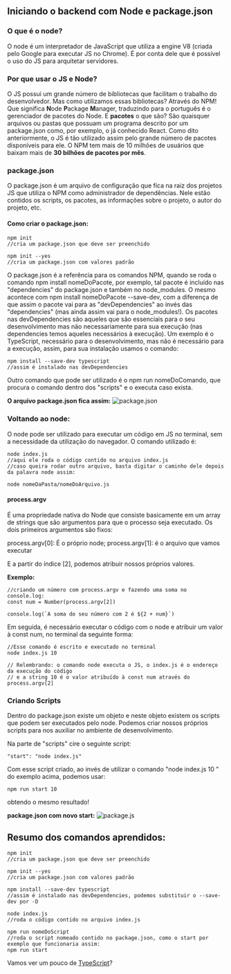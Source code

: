 ## **Iniciando o backend com Node e package.json**

### **O que é o node?**

O node é um interpretador de JavaScript que utiliza a engine V8 (criada pelo Google para executar JS no Chrome). É por conta dele que é possível o uso do JS para arquitetar servidores.

### **Por que usar o JS e Node?**
O JS possui um grande número de bibliotecas que facilitam o trabalho do desenvolvedor. Mas como utilizamos essas bibliotecas? Através do NPM! Que significa **N**ode **P**ackage **M**anager, traduzindo para o português é o gerenciador de pacotes do Node. 
E **pacotes** o que são? São quaisquer arquivos ou pastas que possuam um programa descrito por um package.json como, por exemplo, o já conhecido React.
Como dito anteriormente, o JS é tão utilizado assim pelo grande número de pacotes disponíveis para ele. O NPM tem mais de 10 milhões de usuários que baixam mais de **30 bilhões de pacotes por mês**.

### **package.json**

O package.json é um arquivo de configuração que fica na raiz dos projetos JS que utiliza o NPM como administrador de dependências. Nele estão contidos os scripts, os pacotes, as informações sobre o projeto, o autor do projeto, etc. 

#### **Como criar o package.json:**
```
npm init
//cria um package.json que deve ser preenchido

npm init --yes 
//cria um package.json com valores padrão

```

O package.json é a referência para os comandos NPM, quando se roda o comando npm install nomeDoPacote, por exemplo,  tal pacote é incluído nas "dependencies" do package.json e também no node_modules. O mesmo acontece com  npm install nomeDoPacote --save-dev, com a diferença de que assim o pacote vai para as "devDependencies" ao invés das "dependencies" (mas ainda assim vai para o node_modules!). Os pacotes nas devDependencies são aqueles que são essenciais para o seu desenvolvimento mas não necessariamente para sua execução (nas dependencies temos aqueles necessários à execução). Um exemplo é o TypeScript, necessário para o desenvolvimento, mas não é necessário para a execução, assim, para sua instalação usamos o comando:
```
npm install --save-dev typescript
//assim é instalado nas devDependencies
```

Outro comando que pode ser utilizado é o npm run nomeDoComando, que procura o comando dentro dos "scripts" e o executa caso exista.

**O arquivo package.json fica assim:**
![package.json](https://i.imgur.com/PG2Ovnd.png)


### **Voltando ao node:** 

O node pode ser utilizado para executar um código em JS no terminal, sem a necessidade da utilização do navegador. O comando utilizado é: 

```
node index.js
//aqui ele roda o código contido no arquivo index.js
//caso queira rodar outro arquivo, basta digitar o caminho dele depois da palavra node assim:

node nomeDaPasta/nomeDoArquivo.js
```

#### **process.argv**

É uma propriedade nativa do Node que consiste basicamente em um array de strings que são argumentos para que o processo seja executado. Os dois primeiros argumentos são fixos:

process.argv[0]: É o próprio node;
process.argv[1]: é o arquivo que vamos executar

E a partir do índice [2], podemos atribuir nossos próprios valores.

**Exemplo:**

```
//criando um número com process.argv e fazendo uma soma no console.log:
const num = Number(process.argv[2])

console.log(`A soma do seu número com 2 é ${2 + num}`)
```

Em seguida, é necessário executar o código com o node e atribuir um valor à const num, no terminal da seguinte forma:

```
//Esse comando é escrito e executado no terminal
node index.js 10

// Relembrando: o comando node executa o JS, o index.js é o endereço da execução do código
// e a string 10 é o valor atribuído à const num através do process.argv[2]
```


### **Criando Scripts**

Dentro do package.json existe um objeto e neste objeto existem os scripts que podem ser executados pelo node. Podemos criar nossos próprios scripts para nos auxiliar no ambiente de desenvolvimento. 

Na parte de "scripts" cire o seguinte script: 

```
"start": "node index.js"
```
Com esse script criado, ao invés de utilizar o comando  "node index.js 10 " do exemplo acima, podemos usar: 

```
npm run start 10
```

obtendo o mesmo resultado!

**package.json com novo start:**
![package.js](https://i.imgur.com/hj5uu05.png)

## **Resumo dos comandos aprendidos:**

```
npm init
//cria um package.json que deve ser preenchido

npm init --yes 
//cria um package.json com valores padrão

npm install --save-dev typescript
//assim é instalado nas devDependencies, podemos substituir o --save-dev por -D

node index.js
//roda o código contido no arquivo index.js

npm run nomeDoScript
//roda o script nomeado contido no package.json, como o start por exemplo que funcionaria assim:
npm run start

```

Vamos ver um pouco de  [TypeScript](./Passo-2(typescript).md)?